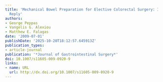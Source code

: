 ```yaml
---
title: 'Mechanical Bowel Preparation for Elective Colorectal Surgery: Is It Enough?
  Reply'
authors:
- George Peppas
- Vangelis G. Alexiou
- Matthew E. Falagas
date: '2009-07-01'
publishDate: '2025-10-20T18:12:57.645913Z'
publication_types:
- article-journal
publication: '*Journal of Gastrointestinal Surgery*'
doi: 10.1007/s11605-009-0920-9
links:
- name: URL
  url: http://dx.doi.org/10.1007/s11605-009-0920-9
---
```

